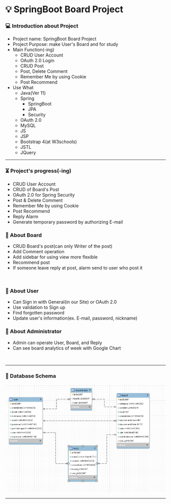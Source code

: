 # :bulb: SpringBoot Board Project
### :computer: Introduction about Project
 * Project name: SpringBoot Board Project
 * Project Purpose: make User's Board and for study
 * Main Function(-ing)
    * CRUD User Account
    * OAuth 2.0 Login
    * CRUD Post
    * Post, Delete Comment
    * Remember Me by using Cookie
    * Post Recommend
 * Use What
     * Java(Ver 11)
     * Spring
       * SpringBoot
       * JPA
       * Security
     * OAuth 2.0
     * MySQL
     * JS
     * JSP
     * Bootstrap 4(at W3schools)
     * JSTL
     * JQuery
  <hr/>
  
### :hourglass_flowing_sand: Project's progress(-ing)
  * CRUD User Account
  * CRUD of Board's Post
  * OAuth 2.0 for Spring Security
  * Post & Delete Comment
  * Remember Me by using Cookie
  * Post Recommend
  * Reply Alarm
  * Generate temporary password by authorizing E-mail

### :notebook_with_decorative_cover: About Board
  * CRUD Board's post(can only Writer of the post)
  * Add Comment operation
  * Add sidebar for using view more flexible
  * Recommend post
  * If someone leave reply at post, alarm send to user who post it
<br/>

### :orange_book: About User 
  * Can Sign in with General(in our Site) or OAuth 2.0
  * Use validation to Sign up
  * Find forgotten password
  * Update user's information(ex. E-mail, password, nickname)

### :ledger: About Administrator
   * Admin can operate User, Board, and Reply
   * Can see board analytics of week with Google Chart

<br/>
<hr/>

### :floppy_disk: Database Schema
![img.png](img.png)
<br/>
<hr/>